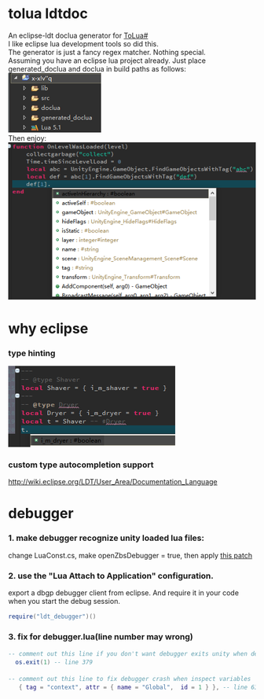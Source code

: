 # tolua ldtdoc
An eclipse-ldt doclua generator for [ToLua#](https://github.com/topameng/tolua)  
I like eclipse lua development tools so did this.  
The generator is just a fancy regex matcher. Nothing special.  
Assuming you have an eclipse lua project already. Just place generated_doclua and doclua in build paths as follows:  
![Project Example](./generator/project_example.png)  
Then enjoy:  
![Auto-complete Example](./generator/autocomplete_example.png)  

# why eclipse
### type hinting
![Type-Hinting Example](./generator/type_hinting_example.png)
### custom type autocompletion support
http://wiki.eclipse.org/LDT/User_Area/Documentation_Language

# debugger
### 1. make debugger recognize unity loaded lua files:
change LuaConst.cs, make openZbsDebugger = true, then apply [this patch](https://github.com/ps5mh/tolua/commit/5ed16e1975c157d3b6d8a843db5a7b528a5ab2fc)
### 2. use the "Lua Attach to Application" configuration.
export a dbgp debugger client from eclipse. And require it in your code when you start the debug session.
```lua
require("ldt_debugger")()
```
### 3. fix for debugger.lua(line number may wrong)
```lua
-- comment out this line if you don't want debugger exits unity when detach
  os.exit(1) -- line 379

-- comment out this line to fix debugger crash when inspect variables
   { tag = "context", attr = { name = "Global",  id = 1 } }, -- line 636
```